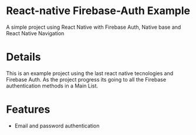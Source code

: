 # React-native Firebase-Auth Example
A simple project using React Native with Firebase Auth, Native base and React Native Navigation

# Details
This is an example project using the last react native tecnologies and Firebase Auth. As the project progress its going to
all the Firebase authentication methods in a Main List.

# Features
- Email and password authentication
